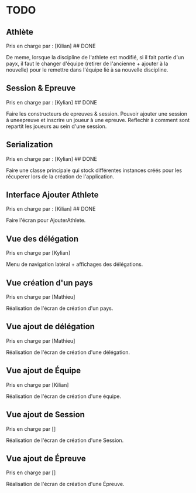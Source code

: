 # TODO

## Athlète

Pris en charge par : [Kilian] ## DONE

De meme, lorsque la discipline de l'athlete est modifié, si il fait partie d'un payx, il faut le changer d'équipe (retirer de l'ancienne + ajouter à la nouvelle) pour 
le remettre dans l'équipe lié à sa nouvelle discipline.

## Session & Epreuve

Pris en charge par : [Kylian] ## DONE

Faire les constructeurs de epreuves & session. Pouvoir ajouter une session à uneepreuve et inscrire un joueur à une epreuve.
Reflechir à comment sont repartit les joueurs au sein d'une session. 

## Serialization

Pris en charge par : [Kylian] ## DONE

Faire une classe principale qui stock différentes instances créés pour les récuperer lors de la création de l'application.

## Interface Ajouter Athlete

Pris en charge par : [Kilian] ## DONE

Faire l'écran pour AjouterAthlete.

## Vue des délégation

Pris en charge par [Kylian]

Menu de navigation latéral + affichages des délégations.

## Vue création d'un pays

Pris en charge par [Mathieu]

Réalisation de l'écran de création d'un pays.

## Vue ajout de délégation 

Pris en charge par [Mathieu]

Réalisation de l'écran de création d'une délégation.

## Vue ajout de Équipe 

Pris en charge par [Kilian]

Réalisation de l'écran de création d'une équipe.

## Vue ajout de Session

Pris en charge par []

Réalisation de l'écran de création d'une Session.

## Vue ajout de Épreuve

Pris en charge par []

Réalisation de l'écran de création d'une Épreuve.
